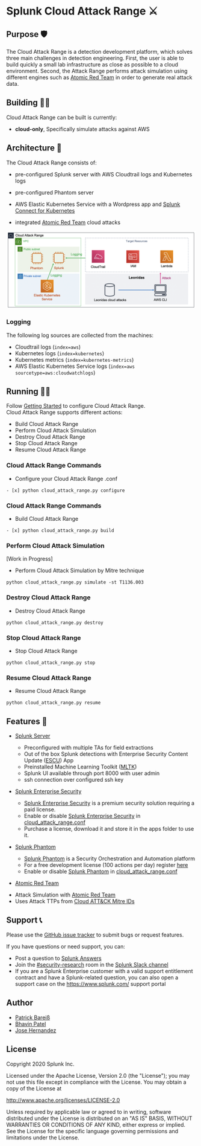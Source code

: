 # Splunk Cloud Attack Range ⚔️

## Purpose 🛡
The Cloud Attack Range is a detection development platform, which solves three main challenges in detection engineering. First, the user is able to build quickly a small lab infrastructure as close as possible to a cloud environment. Second, the Attack Range performs attack simulation using different engines such as [Atomic Red Team](https://github.com/redcanaryco/atomic-red-team) in order to generate real attack data.
## Building 👷‍♂️

Cloud Attack Range can be built is currently:

- **cloud-only**, Specifically simulate attacks against AWS


## Architecture 🏯
The Cloud Attack Range consists of:
- pre-configured Splunk server with AWS Cloudtrail logs and Kubernetes logs
- pre-configured Phantom server
- AWS Elastic Kubernetes Service with a Wordpress app and [Splunk Connect for Kubernetes](https://github.com/splunk/splunk-connect-for-kubernetes)

- integrated [Atomic Red Team](https://github.com/redcanaryco/atomic-red-team) cloud attacks

![Architecture](docs/cloud_attack_range_architecture.png)

### Logging
The following log sources are collected from the machines:
- Cloudtrail logs (```index=aws```)
- Kubernetes logs (```index=kubernetes```)
- Kubernetes metrics (```index=kubernetes-metrics```)
- AWS Elastic Kubernetes Service logs (```index=aws sourcetype=aws:cloudwatchlogs```)

## Running 🏃‍♀️
Follow [Getting Started](https://github.com/splunk/attack_range_cloud/wiki/Configure-Cloud-Attack-Range) to configure Cloud Attack Range.  
Cloud Attack Range supports different actions:
- Build Cloud Attack Range
- Perform Cloud Attack Simulation
- Destroy Cloud Attack Range
- Stop Cloud Attack Range
- Resume Cloud Attack Range

### Cloud Attack Range Commands
- Configure your Cloud Attack Range .conf
```
- [x] python cloud_attack_range.py configure
```

### Cloud Attack Range Commands
- Build Cloud Attack Range
```
- [x] python cloud_attack_range.py build

```

### Perform Cloud Attack Simulation
[Work in Progress]
- Perform Cloud Attack Simulation by Mitre technique
```
python cloud_attack_range.py simulate -st T1136.003
```

### Destroy Cloud Attack Range
- Destroy Cloud Attack Range
```
python cloud_attack_range.py destroy
```

### Stop Cloud Attack Range
- Stop Cloud Attack Range
```
python cloud_attack_range.py stop
```

### Resume Cloud Attack Range
- Resume Cloud Attack Range
```
python cloud_attack_range.py resume
```

## Features 💍
- [Splunk Server](https://github.com/splunk/attack_range/wiki/Splunk-Server)
  * Preconfigured with multiple TAs for field extractions
  * Out of the box Splunk detections with Enterprise Security Content Update ([ESCU](https://splunkbase.splunk.com/app/3449/)) App
  * Preinstalled Machine Learning Toolkit ([MLTK](https://splunkbase.splunk.com/app/2890/))
  * Splunk UI available through port 8000 with user admin
  * ssh connection over configured ssh key

- [Splunk Enterprise Security](https://splunkbase.splunk.com/app/263/)
  * [Splunk Enterprise Security](https://splunkbase.splunk.com/app/263/) is a premium security solution requiring a paid license.
  * Enable or disable [Splunk Enterprise Security](https://splunkbase.splunk.com/app/263/) in [cloud_attack_range.conf](cloud_attack_range.conf)
  * Purchase a license, download it and store it in the apps folder to use it.

- [Splunk Phantom](https://www.splunk.com/en_us/software/splunk-security-orchestration-and-automation.html)
  * [Splunk Phantom](https://www.splunk.com/en_us/software/splunk-security-orchestration-and-automation.html) is a Security Orchestration and Automation platform
  * For a free development license (100 actions per day) register [here](https://my.phantom.us/login/?next=/)
  * Enable or disable [Splunk Phantom](https://www.splunk.com/en_us/software/splunk-security-orchestration-and-automation.html) in [cloud_attack_range.conf](cloud_attack_range.conf)

-  [Atomic Red Team](https://github.com/redcanaryco/atomic-red-team)
  * Attack Simulation with  [Atomic Red Team](https://github.com/redcanaryco/atomic-red-team)
  * Uses Attack TTPs from [Cloud ATT&CK Mitre IDs](https://attack.mitre.org/matrices/enterprise/cloud/)


## Support 📞
Please use the [GitHub issue tracker](https://github.com/splunk/attack_range_cloud/issues) to submit bugs or request features.

If you have questions or need support, you can:

* Post a question to [Splunk Answers](http://answers.splunk.com)
* Join the [#security-research](https://splunk-usergroups.slack.com/archives/C1S5BEF38) room in the [Splunk Slack channel](http://splunk-usergroups.slack.com)
* If you are a Splunk Enterprise customer with a valid support entitlement contract and have a Splunk-related question, you can also open a support case on the https://www.splunk.com/ support portal


## Author
* [Patrick Bareiß](https://twitter.com/bareiss_patrick)
* [Bhavin Patel](https://twitter.com/hackpsy)
* [Jose Hernandez](https://twitter.com/d1vious)



## License

Copyright 2020 Splunk Inc.

Licensed under the Apache License, Version 2.0 (the "License");
you may not use this file except in compliance with the License.
You may obtain a copy of the License at

http://www.apache.org/licenses/LICENSE-2.0

Unless required by applicable law or agreed to in writing, software
distributed under the License is distributed on an "AS IS" BASIS,
WITHOUT WARRANTIES OR CONDITIONS OF ANY KIND, either express or implied.
See the License for the specific language governing permissions and
limitations under the License.
